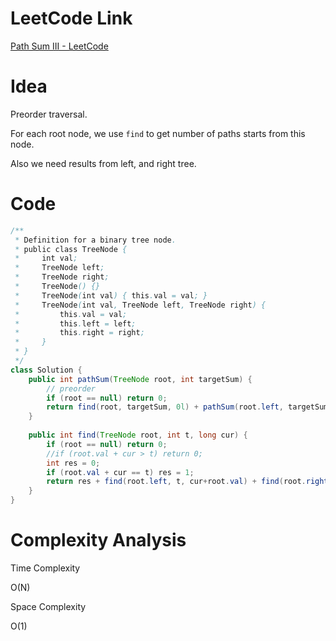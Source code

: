# LeetCode Link

[Path Sum III - LeetCode](https://leetcode.com/problems/path-sum-iii/)

# Idea

Preorder traversal.

For each root node, we use `find` to get number of paths starts from this node.

Also we need results from left, and right tree.

# Code

```java
/**
 * Definition for a binary tree node.
 * public class TreeNode {
 *     int val;
 *     TreeNode left;
 *     TreeNode right;
 *     TreeNode() {}
 *     TreeNode(int val) { this.val = val; }
 *     TreeNode(int val, TreeNode left, TreeNode right) {
 *         this.val = val;
 *         this.left = left;
 *         this.right = right;
 *     }
 * }
 */
class Solution {
    public int pathSum(TreeNode root, int targetSum) {
        // preorder
        if (root == null) return 0;
        return find(root, targetSum, 0l) + pathSum(root.left, targetSum) + pathSum(root.right, targetSum);
    }
    
    public int find(TreeNode root, int t, long cur) {
        if (root == null) return 0;
        //if (root.val + cur > t) return 0;
        int res = 0;
        if (root.val + cur == t) res = 1;
        return res + find(root.left, t, cur+root.val) + find(root.right, t, cur + root.val);
    }
}
```

# Complexity Analysis

Time Complexity

O(N)

Space Complexity

O(1)
